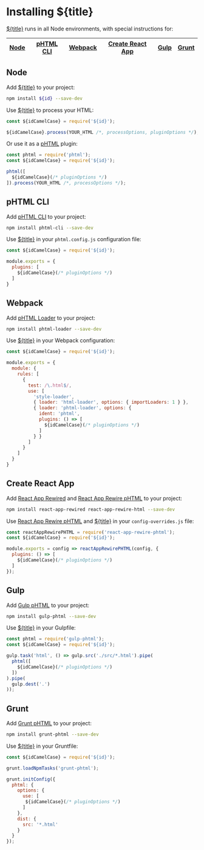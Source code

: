 # Installing ${title}

[${title}] runs in all Node environments, with special instructions for:

| [Node](#node) | [pHTML CLI](#phtml-cli) | [Webpack](#webpack) | [Create React App](#create-react-app) | [Gulp](#gulp) | [Grunt](#grunt) |
| --- | --- | --- | --- | --- | --- |

## Node

Add [${title}] to your project:

```bash
npm install ${id} --save-dev
```

Use [${title}] to process your HTML:

```js
const ${idCamelCase} = require('${id}');

${idCamelCase}.process(YOUR_HTML /*, processOptions, pluginOptions */);
```

Or use it as a [pHTML] plugin:

```js
const phtml = require('phtml');
const ${idCamelCase} = require('${id}');

phtml([
  ${idCamelCase}(/* pluginOptions */)
]).process(YOUR_HTML /*, processOptions */);
```

## pHTML CLI

Add [pHTML CLI] to your project:

```bash
npm install phtml-cli --save-dev
```

Use [${title}] in your `phtml.config.js` configuration file:

```js
const ${idCamelCase} = require('${id}');

module.exports = {
  plugins: [
    ${idCamelCase}(/* pluginOptions */)
  ]
}
```

## Webpack

Add [pHTML Loader] to your project:

```bash
npm install phtml-loader --save-dev
```

Use [${title}] in your Webpack configuration:

```js
const ${idCamelCase} = require('${id}');

module.exports = {
  module: {
    rules: [
      {
        test: /\.html$/,
        use: [
          'style-loader',
          { loader: 'html-loader', options: { importLoaders: 1 } },
          { loader: 'phtml-loader', options: {
            ident: 'phtml',
            plugins: () => [
              ${idCamelCase}(/* pluginOptions */)
            ]
          } }
        ]
      }
    ]
  }
}
```

## Create React App

Add [React App Rewired] and [React App Rewire pHTML] to your project:

```bash
npm install react-app-rewired react-app-rewire-html --save-dev
```

Use [React App Rewire pHTML] and [${title}] in your
`config-overrides.js` file:

```js
const reactAppRewirePHTML = require('react-app-rewire-phtml');
const ${idCamelCase} = require('${id}');

module.exports = config => reactAppRewirePHTML(config, {
  plugins: () => [
    ${idCamelCase}(/* pluginOptions */)
  ]
});
```

## Gulp

Add [Gulp pHTML] to your project:

```bash
npm install gulp-phtml --save-dev
```

Use [${title}] in your Gulpfile:

```js
const phtml = require('gulp-phtml');
const ${idCamelCase} = require('${id}');

gulp.task('html', () => gulp.src('./src/*.html').pipe(
  phtml([
    ${idCamelCase}(/* pluginOptions */)
  ])
).pipe(
  gulp.dest('.')
));
```

## Grunt

Add [Grunt pHTML] to your project:

```bash
npm install grunt-phtml --save-dev
```

Use [${title}] in your Gruntfile:

```js
const ${idCamelCase} = require('${id}');

grunt.loadNpmTasks('grunt-phtml');

grunt.initConfig({
  phtml: {
    options: {
      use: [
       ${idCamelCase}(/* pluginOptions */)
      ]
    },
    dist: {
      src: '*.html'
    }
  }
});
```

[Gulp pHTML]: https://github.com/phtmlorg/gulp-phtml
[Grunt pHTML]: https://github.com/phtmlorg/grunt-phtml
[pHTML]: https://github.com/phtmlorg/phtml
[pHTML CLI]: https://github.com/phtmlorg/phtml-cli
[pHTML Loader]: https://github.com/phtmlorg/phtml-loader
[${title}]: https://github.com/${user}/${id}
[React App Rewire pHTML]: https://github.com/phtmlorg/react-app-rewire-phtml
[React App Rewired]: https://github.com/timarney/react-app-rewired
